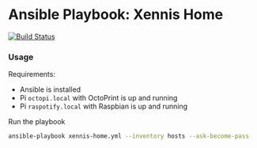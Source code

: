 # Ansible Playbook: Xennis Home

[![Build Status](https://travis-ci.org/Xennis/xennis-ansible-home.svg?branch=master)](https://travis-ci.org/Xennis/xennis-ansible-home)

### Usage

Requirements:
* Ansible is installed
* Pi `octopi.local` with OctoPrint is up and running
* Pi `raspotify.local` with Raspbian is up and running

Run the playbook
```sh
ansible-playbook xennis-home.yml --inventory hosts --ask-become-pass
```
